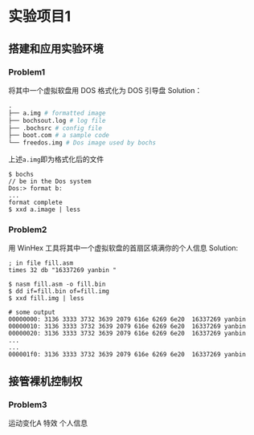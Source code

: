 # 实验项目1
## 搭建和应用实验环境
### Problem1
将其中一个虚拟软盘用 DOS 格式化为 DOS 引导盘
Solution：
``` python
.
├── a.img # formatted image
├── bochsout.log # log file
├── .bochsrc # config file
├── boot.com # a sample code
└── freedos.img # Dos image used by bochs
```
上述`a.img`即为格式化后的文件
``` shell
$ bochs
// be in the Dos system
Dos:> format b:
...
format complete
$ xxd a.image | less
```
### Problem2
用 WinHex 工具将其中一个虚拟软盘的首扇区填满你的个人信息
Solution:
``` x86/asm
; in file fill.asm
times 32 db "16337269 yanbin "
```
``` shell
$ nasm fill.asm -o fill.bin
$ dd if=fill.bin of=fill.img
$ xxd fill.img | less
```
```
# some output
00000000: 3136 3333 3732 3639 2079 616e 6269 6e20  16337269 yanbin
00000010: 3136 3333 3732 3639 2079 616e 6269 6e20  16337269 yanbin
00000020: 3136 3333 3732 3639 2079 616e 6269 6e20  16337269 yanbin
...
...
000001f0: 3136 3333 3732 3639 2079 616e 6269 6e20  16337269 yanbin
```

## 接管裸机控制权
### Problem3
运动变化A
特效
个人信息